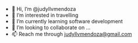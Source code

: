 - 👋 Hi, I’m @judyllvmendoza
- 👀 I’m interested in travelling
- 🌱 I’m currently learning software development 
- 💞️ I’m looking to collaborate on ...
- 📫 Reach me through judyllvmendoza@gmail.com

<!---
judyllvmendoza/judyllvmendoza is a ✨ special ✨ repository because its `README.md` (this file) appears on your GitHub profile.
You can click the Preview link to take a look at your changes.
--->
